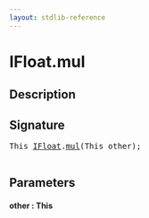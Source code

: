 ```yaml
---
layout: stdlib-reference
---
```


# IFloat\.mul

## Description





## Signature 

<pre>
<span class="code_keyword">This</span> <a href="/stdlib-reference/interfaces/IFloat/index" class="code_type">IFloat</a>.<a href="/stdlib-reference/interfaces/IFloat/mul">mul</a>(<span class="code_keyword">This</span> <span class='code_param'>other</span>);

</pre>

## Parameters

#### other : This

